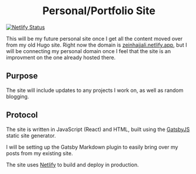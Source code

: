 <h1 align="center">
  Personal/Portfolio Site
</h1>

[![Netlify Status](https://api.netlify.com/api/v1/badges/cba5eae2-33e0-4526-afe2-dbaecf12b196/deploy-status)](https://app.netlify.com/sites/zeinhajjali/deploys)

This will be my future personal site once I get all the content moved over from my old Hugo site. Right now the domain is [zeinhajjali.netlify.app](https://zeinhajjali.netlify.app), but I will be connecting my personal domain once I feel that the site is an improvment on the one already hosted there.

## Purpose

The site will include updates to any projects I work on, as well as random blogging.

## Protocol

The site is written in JavaScript (React) and HTML, built using the [GatsbyJS](https://Gatsbyjs.org) static site generator.

I will be setting up the Gatsby Markdown plugin to easily bring over my posts from my existing site.

The site uses [Netlify](https://netlify.com) to build and deploy in production.